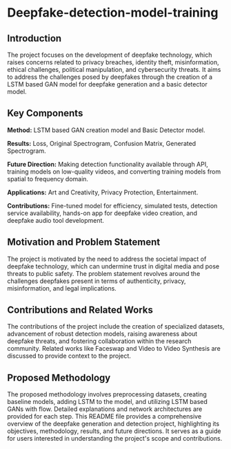 ﻿# Deepfake-detection-model-training
 
## Introduction 
The project focuses on the development of deepfake technology, which raises concerns related to privacy breaches, identity theft, misinformation, ethical challenges, political manipulation, and cybersecurity threats. It aims to address the challenges posed by deepfakes through the creation of a LSTM based GAN model for deepfake generation and a basic detector model.

## Key Components

**Method:** LSTM based GAN creation model and Basic Detector model.

**Results:** Loss, Original Spectrogram, Confusion Matrix, Generated Spectrogram.

**Future Direction:** Making detection functionality available through API, training models on low-quality videos, and converting training models from spatial to frequency domain.

**Applications:** Art and Creativity, Privacy Protection, Entertainment.

**Contributions:** Fine-tuned model for efficiency, simulated tests, detection service availability, hands-on app for deepfake video creation, and deepfake audio tool development.

## Motivation and Problem Statement
The project is motivated by the need to address the societal impact of deepfake technology, which can undermine trust in digital media and pose threats to public safety. The problem statement revolves around the challenges deepfakes present in terms of authenticity, privacy, misinformation, and legal implications.

## Contributions and Related Works
The contributions of the project include the creation of specialized datasets, advancement of robust detection models, raising awareness about deepfake threats, and fostering collaboration within the research community. Related works like Faceswap and Video to Video Synthesis are discussed to provide context to the project.
## Proposed Methodology
The proposed methodology involves preprocessing datasets, creating baseline models, adding LSTM to the model, and utilizing LSTM based GANs with flow. Detailed explanations and network architectures are provided for each step.
This README file provides a comprehensive overview of the deepfake generation and detection project, highlighting its objectives, methodology, results, and future directions. It serves as a guide for users interested in understanding the project's scope and contributions.

